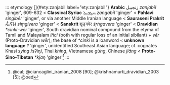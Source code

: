 ::: etymology
[]{#ety:zanjabil label="ety:zanjabil"} **Arabic** زنجبيل *zanjabīl*
'ginger', 609-632 \< **Classical Syriac** ܙܢܓܒܝܠ *zangabīl* 'ginger' \<
**Pahlavi** *singibēr* 'ginger', or via another Middle Iranian language
\< **Sauraseni Prakrit** 𑀲𑀺𑀁𑀕𑀺𑀯𑁂𑀭 *siṃgivera* 'ginger' \< **Sanskrit** शृङ्गवेर
*śṛṅgavera* 'ginger' \< **Dravidian** *\*cinki-wēr* 'ginger', South
dravidian nominal compound from the etyma of Tamil and Malayalam *iñci*
(both with regular loss of an initial sibilant) + *vēr* (Proto-Dravidian
*wēr*); the base of *\*cinki* is a loanword \< **unknown language** *?*
'ginger', unidentified Southeast Asian language; cf. cognates Khasi
*sying* /sʔiŋ/, Thai *khing*, Vietnamese *gừng*, Chinese *jiāng* \<
**Proto-Sino-Tibetan** *\*kjaŋ* 'ginger'[^1]
:::

[^1]: @cal; @ciancaglini_iranian_2008 [90]; @krishnamurti_dravidian_2003
    [5]; @oed

